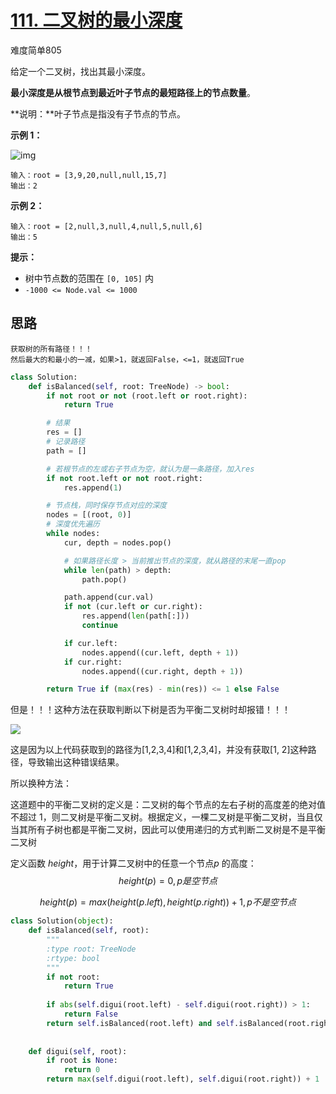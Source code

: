 # [111. 二叉树的最小深度](https://leetcode.cn/problems/minimum-depth-of-binary-tree/)

难度简单805

给定一个二叉树，找出其最小深度。

**最小深度是从根节点到最近叶子节点的最短路径上的节点数量**。

**说明：**叶子节点是指没有子节点的节点。

 

**示例 1：**

![img](https://assets.leetcode.com/uploads/2020/10/12/ex_depth.jpg)

```
输入：root = [3,9,20,null,null,15,7]
输出：2
```

**示例 2：**

```
输入：root = [2,null,3,null,4,null,5,null,6]
输出：5
```

 

**提示：**

- 树中节点数的范围在 `[0, 105]` 内
- `-1000 <= Node.val <= 1000`





## 思路

```
获取树的所有路径！！！
然后最大的和最小的一减，如果>1，就返回False，<=1，就返回True
```

```python
class Solution:
    def isBalanced(self, root: TreeNode) -> bool:
        if not root or not (root.left or root.right):
            return True

        # 结果
        res = []
        # 记录路径
        path = []

        # 若根节点的左或右子节点为空，就认为是一条路径，加入res
        if not root.left or not root.right:
            res.append(1)

        # 节点栈，同时保存节点对应的深度
        nodes = [(root, 0)]
        # 深度优先遍历
        while nodes:
            cur, depth = nodes.pop()

            # 如果路径长度 > 当前推出节点的深度，就从路径的末尾一直pop
            while len(path) > depth:
                path.pop()

            path.append(cur.val)
            if not (cur.left or cur.right):
                res.append(len(path[:]))
                continue

            if cur.left:
                nodes.append((cur.left, depth + 1))
            if cur.right:
                nodes.append((cur.right, depth + 1))

        return True if (max(res) - min(res)) <= 1 else False
```

但是！！！这种方法在获取判断以下树是否为平衡二叉树时却报错！！！

![](D:\git_code\Flee-as-a-bird-to-your-mountain\leetcode\pictures\111.png)

这是因为以上代码获取到的路径为[1,2,3,4]和[1,2,3,4]，并没有获取[1, 2]这种路径，导致输出这种错误结果。

所以换种方法：

这道题中的平衡二叉树的定义是：二叉树的每个节点的左右子树的高度差的绝对值不超过 $1$，则二叉树是平衡二叉树。根据定义，一棵二叉树是平衡二叉树，当且仅当其所有子树也都是平衡二叉树，因此可以使用递归的方式判断二叉树是不是平衡二叉树

定义函数 $height$，用于计算二叉树中的任意一个节点$p$ 的高度：
$$
height(p)=0, p 是空节点
$$

$$
height(p)=max(height(p.left), height(p.right))+1, p不是空节点
$$

```python
class Solution(object):
    def isBalanced(self, root):
        """
        :type root: TreeNode
        :rtype: bool
        """
        if not root:
            return True
        
        if abs(self.digui(root.left) - self.digui(root.right)) > 1:
            return False
        return self.isBalanced(root.left) and self.isBalanced(root.right)
            
        
    def digui(self, root):
        if root is None:
            return 0
        return max(self.digui(root.left), self.digui(root.right)) + 1
```

